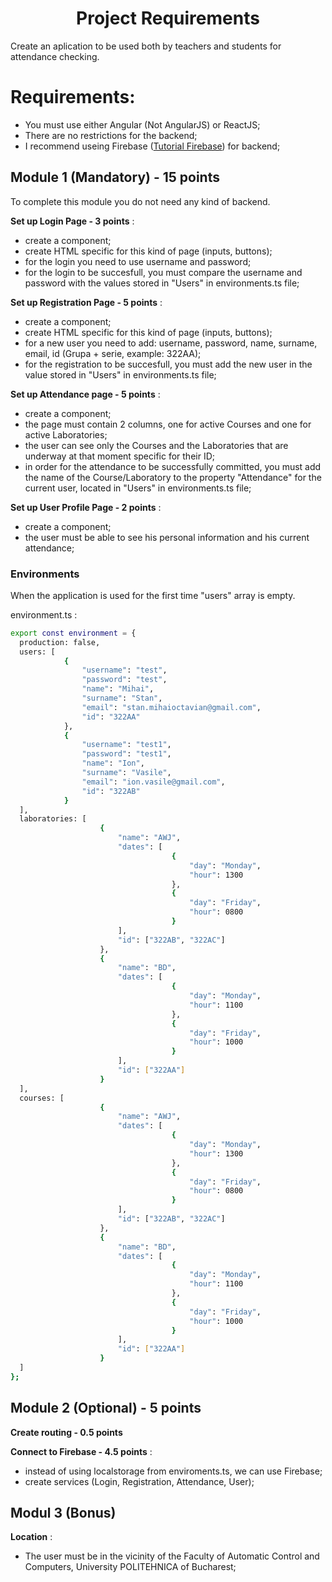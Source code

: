 <p align="center">
    <h1 align="center">
        Project Requirements
    </h1>
</p>    

Create an aplication to be used both by teachers and students for attendance checking.
    
# Requirements:
    
 - You must use either Angular (Not AngularJS) or ReactJS;
 - There are no restrictions for the backend;
 - I recommend useing Firebase ([Tutorial Firebase](docs/firebase.md)) for backend;
   
## Module 1 (Mandatory) - 15 points

To complete this module you do not need any kind of backend.
    
**Set up Login Page - 3 points** :
- create a component;
- create HTML specific for this kind of page (inputs, buttons);
- for the login you need to use username and password;
- for the login to be succesfull, you must compare the username and password with the values stored in "Users" in environments.ts file;  
    
**Set up Registration Page - 5 points** :
- create a component;
- create HTML specific for this kind of page (inputs, buttons);
- for a new user you need to add: username, password, name, surname, email, id (Grupa + serie, example: 322AA); 
- for the registration to be succesfull, you must add the new user in the value stored in "Users" in environments.ts file;
    
**Set up Attendance page - 5 points** :
- create a component;
- the page must contain 2 columns, one for active Courses and one for active Laboratories;
- the user can see only the Courses and the Laboratories that are underway at that moment specific for their ID;
- in order for the attendance to be successfully committed, you must add the name of the Course/Laboratory to the property "Attendance" for the current user, located in "Users" in environments.ts file;
     
**Set up User Profile Page - 2 points** : 
- create a component;
- the user must be able to see his personal information and his current attendance;

### Environments

When the application is used for the first time "users" array is empty. 

environment.ts : 

```bash
export const environment = {
  production: false,
  users: [
            {
                "username": "test",
                "password": "test",
                "name": "Mihai",
                "surname": "Stan",
                "email": "stan.mihaioctavian@gmail.com",
                "id": "322AA"
            },
            {
                "username": "test1",
                "password": "test1",
                "name": "Ion",
                "surname": "Vasile",
                "email": "ion.vasile@gmail.com",
                "id": "322AB"
            }  
  ],
  laboratories: [
                    {
                        "name": "AWJ",
                        "dates": [
                                    {
                                        "day": "Monday",
                                        "hour": 1300
                                    },
                                    {
                                        "day": "Friday",
                                        "hour": 0800
                                    }
                        ],
                        "id": ["322AB", "322AC"]                        
                    }, 
                    {
                        "name": "BD",
                        "dates": [
                                    {
                                        "day": "Monday",
                                        "hour": 1100
                                    },
                                    {
                                        "day": "Friday",
                                        "hour": 1000
                                    }
                        ],
                        "id": ["322AA"]                        
                    }
  ],
  courses: [
                    {
                        "name": "AWJ",
                        "dates": [
                                    {
                                        "day": "Monday",
                                        "hour": 1300
                                    },
                                    {
                                        "day": "Friday",
                                        "hour": 0800
                                    }
                        ],
                        "id": ["322AB", "322AC"]                        
                    }, 
                    {
                        "name": "BD",
                        "dates": [
                                    {
                                        "day": "Monday",
                                        "hour": 1100
                                    },
                                    {
                                        "day": "Friday",
                                        "hour": 1000
                                    }
                        ],
                        "id": ["322AA"]                        
                    }
  ] 
};
```
    
## Module 2 (Optional) - 5 points 
    
**Create routing - 0.5 points** 
    
**Connect to Firebase - 4.5 points** :
- instead of using localstorage from enviroments.ts, we can use Firebase;
- create services (Login, Registration, Attendance, User);     
    
## Modul 3 (Bonus)
    
**Location** :
- The user must be in the vicinity of the Faculty of Automatic Control and Computers, University POLITEHNICA of Bucharest;
